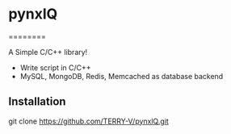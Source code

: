 # pynxlQ
========

A Simple C/C++ library!

- Write script in C/C++
- MySQL, MongoDB, Redis, Memcached as database backend

Installation
------------

git clone https://github.com/TERRY-V/pynxlQ.git

